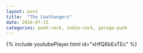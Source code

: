 ```yaml
---
layout: post
title:  "The Coathangers"
date: 2016-07-15
categories: punk-rock, indie-rock, garage-punk
---
```

{% include youtubePlayer.html id="xHfQ6bExTEc" %}
